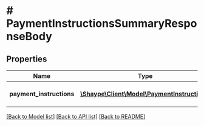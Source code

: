 # # PaymentInstructionsSummaryResponseBody

## Properties

Name | Type | Description | Notes
------------ | ------------- | ------------- | -------------
**payment_instructions** | [**\Shaype\Client\Model\PaymentInstruction[]**](PaymentInstruction.md) | Payments instructions data. | [optional]

[[Back to Model list]](../../README.md#models) [[Back to API list]](../../README.md#endpoints) [[Back to README]](../../README.md)
